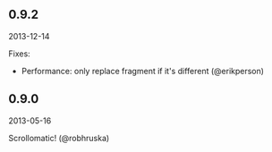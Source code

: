 ## 0.9.2
2013-12-14

Fixes:

  - Performance: only replace fragment if it's different (@erikperson)

## 0.9.0
2013-05-16

Scrollomatic! (@robhruska)